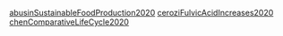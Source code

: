 [abusinSustainableFoodProduction2020](zotero/abusinSustainableFoodProduction2020.md)
[ceroziFulvicAcidIncreases2020](zotero/ceroziFulvicAcidIncreases2020.md)
[chenComparativeLifeCycle2020](zotero/chenComparativeLifeCycle2020.md)